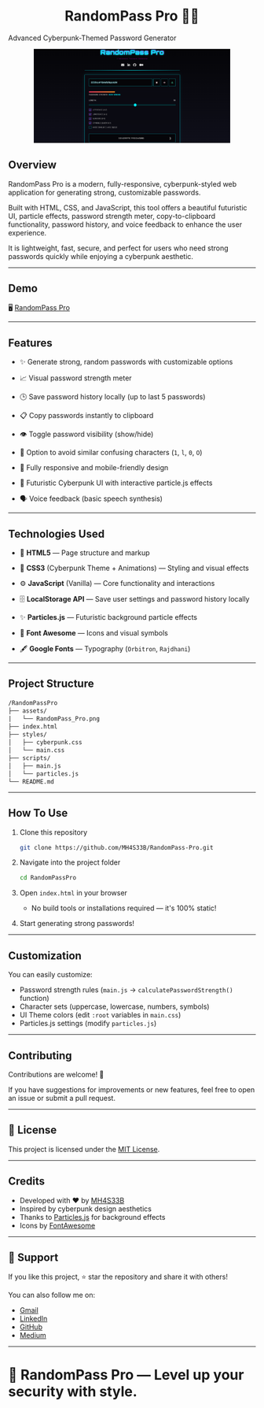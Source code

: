 <h1 align="center">RandomPass Pro 🚀🔐</h1>
Advanced Cyberpunk-Themed Password Generator
<p align="center"> <img src="https://github.com/MH4S33B/RandomPass-Pro/blob/main/assets/RandomPass_Pro.png" alt="RandomPass Pro Logo" width="400"> </p>

## Overview
RandomPass Pro is a modern, fully-responsive, cyberpunk-styled web application for generating strong, customizable passwords.

Built with HTML, CSS, and JavaScript, this tool offers a beautiful futuristic UI, particle effects, password strength meter, copy-to-clipboard functionality, password history, and voice feedback to enhance the user experience.

It is lightweight, fast, secure, and perfect for users who need strong passwords quickly while enjoying a cyberpunk aesthetic.

---

## Demo
🖥️ <a href="https://mh4s33b.github.io/RandomPass-Pro/">RandomPass Pro</a>

---

## Features
- ✨ Generate strong, random passwords with customizable options

- 📈 Visual password strength meter

- 🕒 Save password history locally (up to last 5 passwords)

- 📋 Copy passwords instantly to clipboard

- 👁️ Toggle password visibility (show/hide)

- 🚫 Option to avoid similar confusing characters (```1```, ```l```, ```0```, ```O```)

- 📱 Fully responsive and mobile-friendly design

- 🌌 Futuristic Cyberpunk UI with interactive particle.js effects

- 🗣️ Voice feedback (basic speech synthesis)

---

## Technologies Used
- 🧱 **HTML5** — Page structure and markup

- 🎨 **CSS3** (Cyberpunk Theme + Animations) — Styling and visual effects

- ⚙️ **JavaScript** (Vanilla) — Core functionality and interactions

- 🗄️ **LocalStorage API** — Save user settings and password history locally

- ✨ **Particles.js** — Futuristic background particle effects

- 🎯 **Font Awesome** — Icons and visual symbols

- 🖋️ **Google Fonts** — Typography (```Orbitron```, ```Rajdhani```)

---

## Project Structure
```
/RandomPassPro
├── assets/
|   └── RandomPass_Pro.png
├── index.html
├── styles/
│   ├── cyberpunk.css
│   └── main.css
├── scripts/
│   ├── main.js
│   └── particles.js
└── README.md
```

---

## How To Use
1. Clone this repository
    ```bash
    git clone https://github.com/MH4S33B/RandomPass-Pro.git
    ```

2. Navigate into the project folder
    ```bash
    cd RandomPassPro
    ```


3. Open ```index.html``` in your browser
    - No build tools or installations required — it's 100% static!
  
4. Start generating strong passwords!

---

## Customization
You can easily customize:
- Password strength rules (```main.js``` → ```calculatePasswordStrength()``` function)
- Character sets (uppercase, lowercase, numbers, symbols)
- UI Theme colors (edit ```:root``` variables in ```main.css```)
- Particles.js settings (modify ```particles.js```)

---

## Contributing
Contributions are welcome! 🚀

If you have suggestions for improvements or new features, feel free to open an issue or submit a pull request.

---

## 📜 License

This project is licensed under the [MIT License](https://github.com/MH4S33B/RandomPass-Pro/blob/main/MIT%20License).

---

## Credits

- Developed with ❤️ by <a href="https://github.com/MH4S33B">MH4S33B</a>
- Inspired by cyberpunk design aesthetics
- Thanks to <a href="https://github.com/VincentGarreau/particles.js/">Particles.js</a> for background effects
- Icons by <a href="https://fontawesome.com/">FontAwesome</a>

---

## 🤝 Support
If you like this project, ⭐ star the repository and share it with others!

You can also follow me on:

- <a href= "mailto:mhaseebraja2006@gmail.com">Gmail</a>
- <a href="https://www.linkedin.com/in/mhaseeb211/">LinkedIn</a>
- <a href="https://github.com/MH4S33B">GitHub</a>
- <a href="https://mh4s33b.medium.com/">Medium</a>

---

# 🚀 RandomPass Pro — Level up your security with style.

